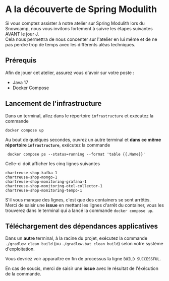 # A la découverte de Spring Modulith

Si vous comptez assister à notre atelier sur Spring Modulith lors du Snowcamp, nous vous invitons fortement à suivre les étapes suivantes AVANT le jour J.  
Cela nous permettra de nous concenter sur l'atelier en lui même et de ne pas perdre trop de temps avec les différents aléas techniques.

## Prérequis

Afin de jouer cet atelier, assurez vous d'avoir sur votre poste :
- Java 17
- Docker Compose

## Lancement de l'infrastructure

Dans un terminal, allez dans le répertoire `infrastructure` et exécutez la commande

```shell
docker compose up
```

Au bout de quelques secondes, ouvrez un autre terminal et **dans ce même répertoire `infrastructure`**, exécutez la commande

```shell
 docker compose ps --status=running --format 'table {{.Name}}'
```

Celle-ci doit afficher les cinq lignes suivantes

```shell
chartreuse-shop-kafka-1
chartreuse-shop-mongo-1
chartreuse-shop-monitoring-grafana-1
chartreuse-shop-monitoring-otel-collector-1
chartreuse-shop-monitoring-tempo-1
```

S'il vous manque des lignes, c'est que des containers se sont arrêtés.  
Merci de saisir une **issue** en mettant les lignes d'arrêt du container, vous les trouverez dans le terminal qui a lancé la commande `docker compose up`. 

## Téléchargement des dépendances applicatives

Dans un **autre** terminal, à la racine du projet, exécutez la commande `./gradlew clean build` (ou `./gradlew.bat clean build`)
selon votre système d'exploitation.

Vous devriez voir apparaître en fin de processus la ligne `BUILD SUCCESSFUL`.

En cas de soucis, merci de saisir une **issue** avec le résultat de l'éxécution de la commande.
